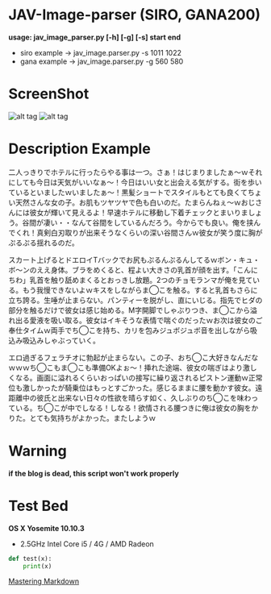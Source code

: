 # JAV-Image-parser (SIRO, GANA200)

**usage: jav_image_parser.py [-h] [-g] [-s] start end**
* siro example -> jav_image.parser.py -s 1011 1022
* gana example -> jav_image.parser.py -g 560 580

# ScreenShot 
![alt tag](https://github.com/daite/JAV-Image-parser/blob/master/test_image/sample.png)
![alt tag](https://github.com/daite/JAV-Image-parser/blob/master/test_image/sample2.png)

# Description Example
二人っきりでホテルに行ったらやる事は一つ。さぁ！はじまりましたぁ〜ｗそれにしても今日は天気がいいなぁ〜！今日はいい女と出会える気がする。街を歩いているといましたｗいましたぁ〜！黒髪ショートでスタイルもとても良くてちょい天然さんな女の子。お肌もツヤツヤで色も白いのだ。たまらんねぇ〜ｗおじさんには彼女が輝いて見えるよ！早速ホテルに移動し下着チェックとまいりましょう。谷間が凄い・・なんて谷間をしているんだろう。今からでも良い。俺を挟んでくれ！真剣白刃取りが出来そうなくらいの深い谷間さんｗ彼女が笑う度に胸がぷるぷる揺れるのだ。

スカート上げるとドエロイTバックでお尻もぷるんぷるんしてるｗボン・キュ・ボ〜ンのええ身体。ブラをめくると、程よい大きさの乳首が顔を出す。「こんにちわ」乳首を触り舐めまくるとおっきし放題。2つのチョモランマが俺を見ている。もう我慢できないよｗキスをしながらま◯こを触る。すると乳首もさらに立ち誇る。生唾が止まらない。パンティーを脱がし、直にいじる。指先でヒダの部分を触るだけで彼女は感じ始める。M字開脚でしゃぶりつき、ま◯こから溢れ出る愛液を吸い取る。彼女はイキそうな表情で喘ぐのだったｗお次は彼女のご奉仕タイムｗ両手でち◯こを持ち、カリを包みジュボジュボ音を出しながら吸込み吸込みしゃぶっていく。

エロ過ぎるフェラチオに勃起が止まらない。この子、おち◯こ大好きなんだなｗｗｗち◯こもま◯こも準備OKよぉ〜！挿れた途端、彼女の喘ぎはより激しくなる。画面に溢れるくらいおっぱいの接写に繰り返されるピストン運動ｗ正常位も激しかったが騎乗位はもっとすごかった。感じるままに腰を動かす彼女。遠距離中の彼氏と出来ない日々の性欲を晴らす如く、久しぶりのち◯こを味わっている。ち◯こが中でしなる！しなる！欲情される腰つきに俺は彼女の胸をかりた。とても気持ちがよかった。またしようｗ

# Warning
**if the blog is dead, this script won't work properly**

# Test Bed
**OS X Yosemite 10.10.3**
* 2.5GHz Intel Core i5 / 4G / AMD Radeon
```python
def test(x):
    print(x)
```
[Mastering Markdown](https://guides.github.com/features/mastering-markdown/)
